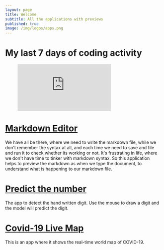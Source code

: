 ```yaml
---
layout: page
title: Welcome
subtitle: All the applications with previews
published: true
image: /img/logos/apps.png
---
```


# My last 7 days of coding activity
<figure><embed src="https://wakatime.com/share/@nikku1234/30746196-2923-4fc7-84c4-2160958365c5.svg"></figure>

# [Markdown Editor](https://nikku1234.github.io/Markdown-Editor/)

We have all be there, where we need to write the markdown file, while we don't remember the syntax at all, and each time we need to save and file and run it to check whether its working or not. It's frustrating in life, where we don't have time to tinker with markdown syntax. So this application helps to preview the markdown as when we type the document, to understand what is happening to our markdown file.

# [Predict the number](https://nikku1234.github.io/predict-numbers/)
The app to detect the hand written digit. Use the mouse to draw a digit and the model will predict the digit.

# [Covid-19 Live Map](https://nikku1234-corona.netlify.app)

This is an app where it shows the real-time world map of COVID-19.
